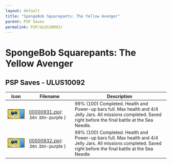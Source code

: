 ```yaml
---
layout: default
title: "SpongeBob Squarepants: The Yellow Avenger"
parent: PSP Saves
permalink: PSP/ULUS10092/
---
```

# SpongeBob Squarepants: The Yellow Avenger

## PSP Saves - ULUS10092

| Icon | Filename | Description |
|------|----------|-------------|
| ![SpongeBob Squarepants: The Yellow Avenger](ICON0.PNG) | [00000931.zip](00000931.zip){: .btn .btn-purple } | 99% (100) Completed. Health and Power-up bars full. Max health and 4/4 Jelly Jars. All missions completed. Saved right before the final battle at the Sea Needle. |
| ![SpongeBob Squarepants: The Yellow Avenger](ICON0.PNG) | [00000932.zip](00000932.zip){: .btn .btn-purple } | 99% (100) Completed. Health and Power-up bars full. Max health and 4/4 Jelly Jars. All missions completed. Saved right before the final battle at the Sea Needle |
